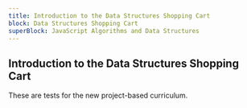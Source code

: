 ```yaml
---
title: Introduction to the Data Structures Shopping Cart
block: Data Structures Shopping Cart
superBlock: JavaScript Algorithms and Data Structures
---
```

## Introduction to the Data Structures Shopping Cart

These are tests for the new project-based curriculum.
